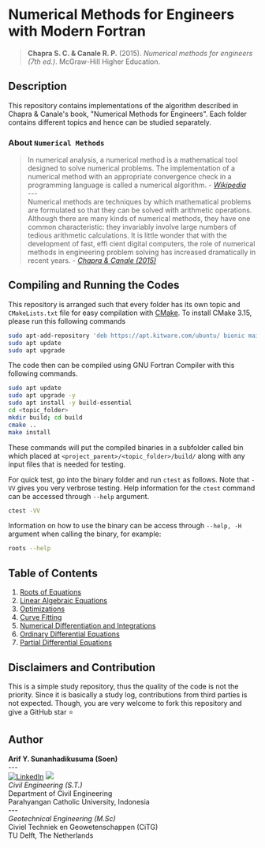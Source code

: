 # Numerical Methods for Engineers with Modern Fortran
> **Chapra S. C. & Canale R. P.** (2015). _Numerical methods for engineers (7th ed.)_. McGraw-Hill Higher Education.  

## Description
This repository contains implementations of the algorithm described in Chapra & Canale's book, "Numerical Methods for Engineers". Each folder contains different topics and hence can be studied separately.

### About `Numerical Methods`
> In numerical analysis, a numerical method is a mathematical tool designed to solve numerical problems. The implementation of a numerical method with an appropriate convergence check in a programming language is called a numerical algorithm. - [_Wikipedia_](https://en.wikipedia.org/wiki/Numerical_method#:~:text=In%20numerical%20analysis%2C%20a%20numerical,is%20called%20a%20numerical%20algorithm.)
> <br>---<br>
> Numerical methods are techniques by which mathematical problems are formulated so that they can be solved with arithmetic operations. Although there are many kinds of numerical methods, they have one common characteristic: they invariably involve large numbers of tedious arithmetic calculations. It is little wonder that with the development of fast, effi cient digital computers, the role of numerical methods in engineering problem solving has increased dramatically in recent years. - [_Chapra & Canale (2015)_](https://www.worldcat.org/nl/title/numerical-methods-for-engineers/oclc/897417371?referer=di&ht=edition)

## Compiling and Running the Codes
This repository is arranged such that every folder has its own topic and `CMakeLists.txt` file for easy compilation with [CMake](https://cmake.org/). To install CMake 3.15, please run this following commands
```sh
sudo apt-add-repository 'deb https://apt.kitware.com/ubuntu/ bionic main'
sudo apt update
sudo apt upgrade
```

The code then can be compiled using GNU Fortran Compiler with this following commands.
```sh
sudo apt update 
sudo apt upgrade -y
sudo apt install -y build-essential 
cd <topic_folder>
mkdir build; cd build
cmake ..
make install
```

These commands will put the compiled binaries in a subfolder called bin which placed at `<project_parent>/<topic_folder>/build/` along with any input files that is needed for testing. 

For quick test, go into the binary folder and run `ctest` as follows. Note that `-VV` gives you very verbrose testing. Help information for the `ctest` command can be accessed through `--help` argument.

```sh
ctest -VV
```

Information on how to use the binary can be access through `--help, -H` argument when calling the binary, for example:

```sh
roots --help
```

## Table of Contents
1. [Roots of Equations](./1_Roots_of_Equations/)
2. [Linear Algebraic Equations](./2_Linear_Algebraic_Equations/)
3. [Optimizations](./3_Optimization/)
4. [Curve Fitting](./4_Curve_Fitting/)
5. [Numerical Differentiation and Integrations](./5_Numerical_Differentiation_and_Integration/)
6. [Ordinary Differential Equations](./6_Ordinary_Differential_Equation/)
7. [Partial Differential Equations](./7_Partial_Differential_Equation/)

## Disclaimers and Contribution
This is a simple study repository, thus the quality of the code is not the priority. Since it is basically a study log, contributions from third parties is not expected. Though, you are very welcome to fork this repository and give a GitHub star ⭐

## Author
**Arif Y. Sunanhadikusuma (Soen)** <br>
--- <br>
[![LinkedIn](https://img.shields.io/badge/LinkedIn-0077B5?style=for-the-badge&logo=linkedin&logoColor=white)](https://linkedin.com/in/arifyunando)
[![](https://img.shields.io/badge/Gmail-EA4335.svg?style=for-the-badge&logo=Gmail&logoColor=white)](mailto:arifyunando@gmail.com)<br>
_Civil Engineering (S.T.)_ <br>
Department of Civil Engineering <br>
Parahyangan Catholic University, Indonesia  <br> 
--- <br>
_Geotechnical Engineering (M.Sc)_ <br>
Civiel Techniek en Geowetenschappen (CiTG) <br>
TU Delft, The Netherlands